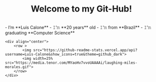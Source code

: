 <h1 align="center"> 
Welcome to my Git-Hub!
</h1>
<body>
    <br/>
    - I’m **Luis Calone**
    - 𝙸’𝚖 **20 years** old
    - 𝙸’𝚖 from **Brazil**
    - 𝙸’𝚖 graduating **Computer Science**
    <br/>
    
    <div align="center">
        <row >
            <img src="https://github-readme-stats.vercel.app/api?username=Luis-Calone&show_icons=true&theme=github_dark">
            <img width=25% src="https://media.tenor.com/MYaoHv7vvoUAAAAi/laughing-miles-morales.gif">
        </row>
    </div>


</body>
